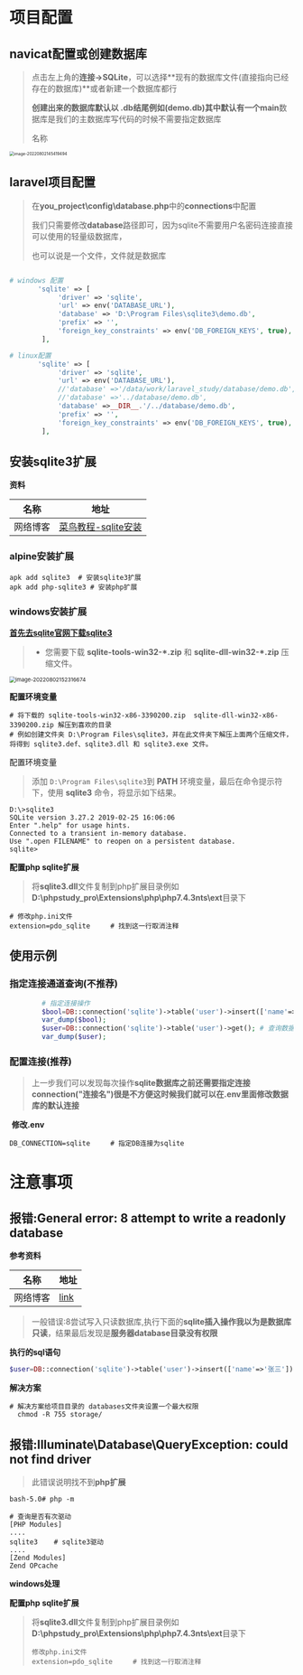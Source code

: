 #  项目配置

## navicat配置或创建数据库

> 点击左上角的**连接->SQLite**，可以选择**现有的数据库文件(直接指向已经存在的数据库)**或者新建一个数据库都行
>
> **创建出来的数据库默认以 .db结尾例如(demo.db)**其中默认有一个**main**数据库是我们的主数据库写代码的时候不需要指定数据库
>
> 名称

<img src="https://yaoliuyang-blog-images.oss-cn-beijing.aliyuncs.com/blogImages/image-20220802145419494.png" alt="image-20220802145419494" style="zoom:50%;" />

## **laravel项目配置**

> 在**you_project\config\database.php**中的**connections**中配置
>
> 我们只需要修改**database**路径即可，因为sqlite不需要用户名密码连接直接可以使用的轻量级数据库，
>
> 也可以说是一个文件，文件就是数据库

```php

# windows 配置
       'sqlite' => [
            'driver' => 'sqlite',
            'url' => env('DATABASE_URL'),
            'database' => 'D:\Program Files\sqlite3\demo.db',
            'prefix' => '',
            'foreign_key_constraints' => env('DB_FOREIGN_KEYS', true),
        ],

# linux配置
       'sqlite' => [
            'driver' => 'sqlite',
            'url' => env('DATABASE_URL'),
            //'database' =>'/data/work/laravel_study/database/demo.db',       # 绝对路径
            //'database' =>'../database/demo.db',         
            'database' =>__DIR__.'/../database/demo.db',
            'prefix' => '',
            'foreign_key_constraints' => env('DB_FOREIGN_KEYS', true),
        ],
```

## 安装sqlite3扩展

**资料**

| 名称     | 地址                                                         |
| -------- | ------------------------------------------------------------ |
| 网络博客 | [菜鸟教程-sqlite安装](https://www.runoob.com/sqlite/sqlite-installation.html) |

### alpine安装扩展

```shell
apk add sqlite3  # 安装sqlite3扩展
apk add php-sqlite3 # 安装php扩展
```

### windows安装扩展

[**首先去sqlite官网下载sqlite3**](https://www.sqlite.org/download.html)

> - 您需要下载 **sqlite-tools-win32-\*.zip** 和 **sqlite-dll-win32-\*.zip** 压缩文件。

<img src="https://yaoliuyang-blog-images.oss-cn-beijing.aliyuncs.com/blogImages/image-20220802152316674.png" alt="image-20220802152316674" style="zoom: 67%;" />

**配置环境变量**

```shell
# 将下载的 sqlite-tools-win32-x86-3390200.zip  sqlite-dll-win32-x86-3390200.zip 解压到喜欢的目录
# 例如创建文件夹 D:\Program Files\sqlite3，并在此文件夹下解压上面两个压缩文件，将得到 sqlite3.def、sqlite3.dll 和 sqlite3.exe 文件。
```

配置环境变量

> 添加 `D:\Program Files\sqlite3`到 **PATH** 环境变量，最后在命令提示符下，使用 **sqlite3** 命令，将显示如下结果。

```shell
D:\>sqlite3
SQLite version 3.27.2 2019-02-25 16:06:06
Enter ".help" for usage hints.
Connected to a transient in-memory database.
Use ".open FILENAME" to reopen on a persistent database.
sqlite>
```

**配置php  sqlite扩展**

> 将**sqlite3.dll**文件复制到php扩展目录例如**D:\phpstudy_pro\Extensions\php\php7.4.3nts\ext**目录下

```shell
# 修改php.ini文件
extension=pdo_sqlite     # 找到这一行取消注释
```



## 使用示例

### 指定连接通道查询(不推荐)

```php
        # 指定连接操作
        $bool=DB::connection('sqlite')->table('user')->insert(['name'=>'zhangsan']); # 插入数据库信息
        var_dump($bool); 
        $user=DB::connection('sqlite')->table('user')->get(); # 查询数据库信息
        var_dump($user); 
```

### 配置连接(推荐)

> 上一步我们可以发现每次操作**sqlite数据库之前还需要指定连接 connection("连接名")**很是不方便这时候我们就可以在**.env里面修改数据库的默认连接**

​	**修改.env**

```shell
DB_CONNECTION=sqlite     # 指定DB连接为sqlite
```



# 注意事项

## 报错:General error: 8 attempt to write a readonly database

**参考资料**

| 名称     | 地址                                                         |
| -------- | ------------------------------------------------------------ |
| 网络博客 | [link](https://blog.csdn.net/u010496966/article/details/91043201) |

> 一般错误:8尝试写入只读数据库,执行下面的**sqlite插入操作我以为是数据库只读**，结果最后发现是**服务器database目录没有权限**

**执行的sql语句**

```php
$user=DB::connection('sqlite')->table('user')->insert(['name'=>'张三']);
```

**解决方案**

```shell
# 解决方案给项目目录的 databases文件夹设置一个最大权限
  chmod -R 755 storage/
```



##  报错:Illuminate\Database\QueryException: could not find driver

> 此错误说明找不到**php扩展**

```shell
bash-5.0# php -m

# 查询是否有次驱动
[PHP Modules]
....
sqlite3    # sqlite3驱动
....
[Zend Modules]
Zend OPcache
```

**windows处理**

**配置php  sqlite扩展**

> 将**sqlite3.dll**文件复制到php扩展目录例如**D:\phpstudy_pro\Extensions\php\php7.4.3nts\ext**目录下
>
> ```shell
> 修改php.ini文件
> extension=pdo_sqlite     # 找到这一行取消注释
> ```







